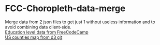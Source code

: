# FCC-Choropleth-data-merge
Merge data from 2 json files to get just 1 without useless information and to avoid combining data client-side.<br/>
[Education level data from FreeCodeCamp](https://cdn.freecodecamp.org/testable-projects-fcc/data/choropleth_map/for_user_education.json) <br/>
[US counties map from d3 git](https://cdn.jsdelivr.net/npm/us-atlas@3/counties-albers-10m.json)
